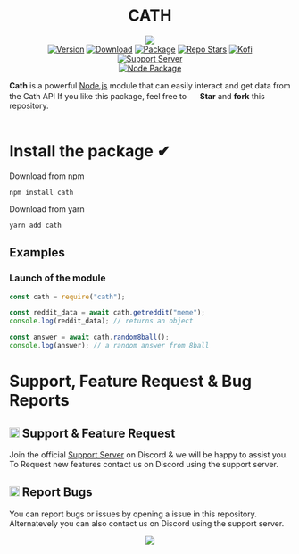 <h1 align="center"> CATH </h1> 

<!-- header -->
<p align="center">
    <img src = "https://media.discordapp.net/attachments/842014909264953354/867806346593042483/Cath-temp-banner.png?width=1244&height=415">
    <br>
  <a href="https://npmjs.org/package/cath" target="_blank"><img alt='Version' src="https://img.shields.io/github/package-json/v/night0721/cath?style=for-the-badge&color=555555&labelColor=02023a"></a> <a href="https://npmjs.org/package/cath" target="_blank"><img alt='Download' src="https://img.shields.io/npm/dt/cath?style=for-the-badge&color=02023a"></a>
  <a href="https://github.com/night0721/cath.exe/blob/main/LICENSE" target="_blank"><img alt='Package' src="https://img.shields.io/static/v1?label=LICENSE&message=Apache%202.0&color=555555&labelColor=02023a&style=for-the-badge&scale=1.4"></a>
  <a href="https://github.com/night0721/cath" target="_blank"><img alt='Repo Stars' src="https://img.shields.io/github/stars/night0721/cath?logo=github&color=555555&labelColor=02023a&style=for-the-badge"></a>
  <a href="https://ko-fi.com/I2I35XISJ" target="_blank"><img alt='Kofi' src="https://img.shields.io/static/v1?label=Support%20Us&message=KO.FI&color=ff5e5b&logo=kofi&logoColor=white&style=for-the-badge&scale=1.4"></a>  
  <br>
    <a href="https://rebrand.ly/cathSupport"><img src="https://discordapp.com/api/guilds/718762019586572341/widget.png?style=banner2" alt="Support Server" /></a>
  <br>
    <a href="https://npmjs.org/package/cath" target="_blank"><img alt='Node Package' src="https://nodei.co/npm/cath.png"></a>
</p>


**Cath** is a powerful [Node.js](https://nodejs.org) module that can easily interact and get data from the Cath API
If you like this package, feel free to <img src = "https://discord.com/assets/141d49436743034a59dec6bd5618675d.svg" width = "16"> **Star** and **fork** this repository.<br><br>

# Install the package ✔

Download from npm

```cli
npm install cath
```

Download from yarn

```cli
yarn add cath
```

## Examples

### Launch of the module

```js
const cath = require("cath");

const reddit_data = await cath.getreddit("meme");
console.log(reddit_data); // returns an object

const answer = await cath.random8ball();
console.log(answer); // a random answer from 8ball
```

# Support, Feature Request & Bug Reports

## <img src = "https://cdn.discordapp.com/emojis/867093614403256350.png?v=1" width = 18> Support & Feature Request

Join the official [Support Server](https://discord.gg/SbQHChmGcp) on Discord & we will be happy to assist you. <br>
To Request new features contact us on Discord using the support server.

## <img src = "https://cdn.discordapp.com/emojis/867093601962950666.png?v=1" width = "18"> Report Bugs

You can report bugs or issues by opening a issue in this repository. Alternatevely you can also contact us on Discord using the support server.

<p align = "center">
  <a href="https://rebrand.ly/cathSupport" target="_blank"><img src="https://discordapp.com/api/guilds/718762019586572341/widget.png?style=banner1"></a>
</p>
